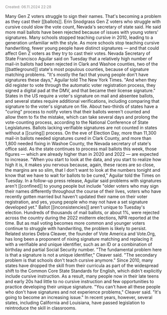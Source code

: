 <span style="font-size:12px; color:#888888;">Created: 06.11.2024 22:28</span>

Many Gen Z voters struggle to  sign their names. That's becoming a problem as they cast their [[ballots]].
Erin Snodgrass
Gen Z voters who struggle with cursive could slow the vote count, Nevada's secretary of state said. He said more mail ballots have been rejected because of issues with young voters' signatures. Many schools stopped teaching cursive in 2010, leading to a generation unfamiliar with the style.
As more schools stop teaching cursive handwriting, fewer young people have distinct 
signatures — and that could affect Gen Z voters as they try to cast their votes. Nevada Secretary of State Francisco Aguilar said on Tuesday that a relatively high number of 
mail-in ballots had been rejected in Clark and Washoe counties, two of the [[battleground]] 
state's most populous counties, because of signature matching problems.
"It's mostly the fact that young people don't have signatures these days," Aguilar told The New York Times. "And when they did register to vote through the automatic voter registration process, they signed a digital pad at the DMV, and that became their license signature."
States in the US require a voter's signature on mail and absentee ballots, and several states require additional verifications, including comparing that signature to the voter's signature on file. About two-thirds of states have a "curing" process to notify voters that their ballots weren't counted and allow them to fix the mistake, which can take several days and prolong the vote-counting process, according to the National Conference of State Legislatures.
Ballots lacking verifiable signatures are not counted in states without a [[curing]] process. On the eve of Election Day, more than 11,300 mail-in ballots needed signatures cured in Clark County, and more than 1,800 needed fixing in Washoe County, the Nevada secretary of state's office said. As the state continues to process mail ballots this week, those figures — which are already higher than in 2020 and 2022 — are expected to increase.
"When you start to look at the data, and you start to realize how high it is, it makes you nervous because, again, these races are so close, the margins are so slim, that I don't want to look at the numbers tonight and know that we have to wait for ballots to be cured," Aguilar told the Times on Tuesday. In a follow-up press release, Aguilar said 
problems with signatures aren't [[confined]] to young people but include "older voters who 
may sign their names differently throughout the course of their lives, voters who have recently gotten married but haven't updated their name on their voter registration, and yes, young people who may not have a set signature developed yet."
Ballot [[inconsistencies]] aren't unique to Tuesday's election. Hundreds of thousands of 
mail ballots, or about 1%, were rejected across the country during the 2022 midterm elections, NPR reported at the time. But as mail voting becomes more common and younger voters continue to struggle with handwriting, the problem is likely to persist. Related stories Debra Cleaver, the founder of Vote America and Vote.Org, has long been a proponent of nixing signature matching and replacing it with a verifiable and unique identifier, such as an ID or a combination of birthday and partial Social Security number.
"The fundamental problem here is that a signature is not a unique identifier," Cleaver 
said. "The secondary problem is that schools don't teach cursive anymore." Since 2010, many states have dropped the skill from their curricula as part of the widespread shift to the Common Core State Standards for English, which didn't explicitly include cursive 
instruction. As a result, many people now in their late teens and early 20s had little to no cursive instruction and few opportunities to practice developing their unique signature.
"You can't have all these people who don't have signatures and not experience problems," Cleaver said. "It's going to become an increasing issue." In recent years, however, several states, including California and Louisiana, have passed legislation to reintroduce the skill in classrooms.